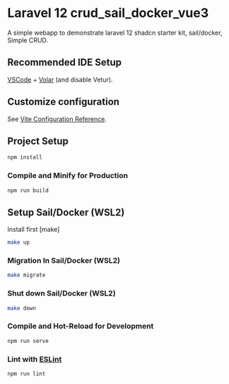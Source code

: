 # Laravel 12 crud_sail_docker_vue3

A simple webapp to demonstrate laravel 12 shadcn starter kit, sail/docker, Simple CRUD.

## Recommended IDE Setup

[VSCode](https://code.visualstudio.com/) + [Volar](https://marketplace.visualstudio.com/items?itemName=Vue.volar) (and disable Vetur).

## Customize configuration

See [Vite Configuration Reference](https://vite.dev/config/).


## Project Setup

```sh
npm install
```

### Compile and Minify for Production

```sh
npm run build
```

## Setup Sail/Docker (WSL2)

Install first [make]

```sh
make up
```

### Migration In Sail/Docker (WSL2)

```sh
make migrate
```

### Shut down Sail/Docker (WSL2)

```sh
make down
```

### Compile and Hot-Reload for Development

```sh
npm run serve
```

### Lint with [ESLint](https://eslint.org/)

```sh
npm run lint
```
